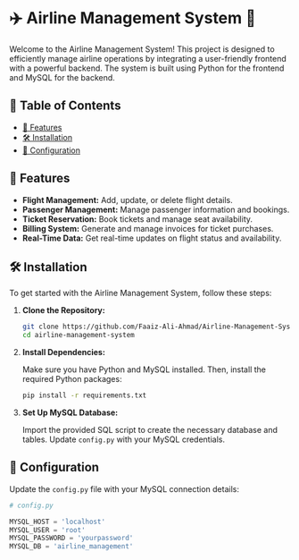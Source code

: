 # ✈️ Airline Management System 🚀

Welcome to the Airline Management System! This project is designed to efficiently manage airline operations by integrating a user-friendly frontend with a powerful backend. The system is built using Python for the frontend and MySQL for the backend.

## 📜 Table of Contents
- [🌟 Features](#features)
- [🛠️ Installation](#installation)
- [🔧 Configuration](#configuration)

## 🌟 Features
- **Flight Management:** Add, update, or delete flight details.
- **Passenger Management:** Manage passenger information and bookings.
- **Ticket Reservation:** Book tickets and manage seat availability.
- **Billing System:** Generate and manage invoices for ticket purchases.
- **Real-Time Data:** Get real-time updates on flight status and availability.

## 🛠️ Installation
To get started with the Airline Management System, follow these steps:

1. **Clone the Repository:**

    ```bash
    git clone https://github.com/Faaiz-Ali-Ahmad/Airline-Management-System.git
    cd airline-management-system
    ```

2. **Install Dependencies:**

    Make sure you have Python and MySQL installed. Then, install the required Python packages:

    ```bash
    pip install -r requirements.txt
    ```

3. **Set Up MySQL Database:**

    Import the provided SQL script to create the necessary database and tables.
    Update `config.py` with your MySQL credentials.

## 🔧 Configuration
Update the `config.py` file with your MySQL connection details:

```python
# config.py

MYSQL_HOST = 'localhost'
MYSQL_USER = 'root'
MYSQL_PASSWORD = 'yourpassword'
MYSQL_DB = 'airline_management'
